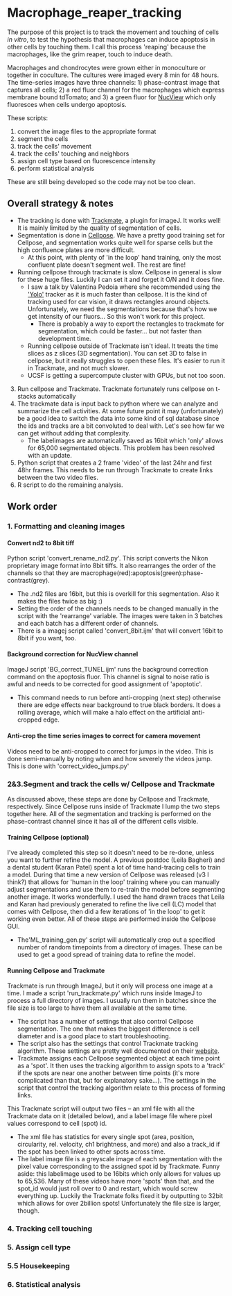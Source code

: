 # Macrophage_reaper_tracking
The purpose of this project is to track the movement and touching of cells *in vitro*, to test the hypothesis that macrophages
can induce apoptosis in other cells by touching them. I call this process 'reaping' because the macrophages, like the grim
reaper, touch to induce death.

Macrophages and chondrocytes were grown either in monoculture or together in coculture. The cultures were imaged every
8 min for 48 hours. The time-series images have three channels: 1) phase-contrast image that captures all cells; 2) a red 
fluor channel for the macrophages which express membrane bound tdTomato; and 3) a green fluor for
[NucView](https://biotium.com/technology/nucview-caspase-3-substrates/) which only fluoresces when cells undergo apoptosis. 

These scripts:
1) convert the image files to the appropriate format
2) segment the cells
3) track the cells' movement
4) track the cells' touching and neighbors
5) assign cell type based on fluorescence intensity
6) perform statistical analysis

These are still being developed so the code may not be too clean.

## Overall strategy & notes
- The tracking is done with [Trackmate](https://imagej.net/plugins/trackmate/), a plugin for imageJ. It works 
well! It is mainly limited by the quality of segmentation of cells.
- Segmentation is done in [Cellpose](https://github.com/MouseLand/cellpose). We have a pretty good training set for Cellpose, and segmentation works quite well 
for sparse cells but the high confluence plates are more difficult. 
  - At this point, with plenty of 'in the loop'
  hand training, only the most confluent plate doesn't segment well. The rest are fine! 
- Running cellpose through trackmate is slow. Cellpose in general is slow for these huge files. Luckily I  can set it and
forget it O/N and it does fine.
  - I saw a talk by Valentina Pedoia where she recommended using the ['Yolo'](https://github.com/ultralytics/ultralytics) tracker as it is much faster than cellpose.
  It is the kind of tracking used for car vision, it draws rectangles around objects. Unfortunately, we need the segmentations 
  because that's how we get intensity of our fluors... So this won't work for this project.
    - There is probably a way to export the rectangles to trackmate for segmentation, which could be faster... 
    but not faster than development time.
  - Running cellpose outside of Trackmate isn't ideal. It treats the time slices as z slices (3D segmentation). 
  You can set 3D to false in cellpose, but it really struggles to open these files. It's easier to run it in Trackmate, 
  and not much slower.
  - UCSF is getting a supercompute cluster with GPUs, but not too soon.

3. Run cellpose and Trackmate. Trackmate fortunately runs cellpose on t-stacks automatically
4. The trackmate data is input back to python where we can analyze and summarize the cell activities. At some future point
it may (unfortunately) be a good idea to switch the data into some kind of sql database since the ids and tracks are a bit
convoluted to deal with. Let's see how far we can get without adding that complexity.
   - The labelimages are automatically saved as 16bit which 'only' allows for 65,000 segmentated objects. This problem has
   been resolved with an update.
5. Python script that creates a 2 frame 'video' of the last 24hr and first 48hr frames. This needs to be run through 
Trackmate to create links between the two video files.
6. R script to do the remaining analysis.

## Work order

### 1. Formatting and cleaning images
#### Convert nd2 to 8bit tiff
Python script 'convert_rename_nd2.py'. This script converts the Nikon proprietary image format into 8bit tiffs. It also
rearranges the order of the channels so that they are macrophage(red):apoptosis(green):phase-contrast(grey). 
  - The .nd2 files are 16bit, but this is overkill for this segmentation. Also it makes the files twice as big :)
  - Setting the order of the channels needs to be changed manually in the script with the 'rearrange' variable. The images 
  were taken in 3 batches and each batch has a different order of channels.
  - There is a imagej script called 'convert_8bit.ijm' that will convert 16bit to 8bit if you want, too.

#### Background correction for NucView channel
ImageJ script 'BG_correct_TUNEL.ijm' runs the background correction command on the apoptosis fluor. This channel is signal
to noise ratio is awful and needs to be corrected for good assignment of 'apoptotic'.
- This command needs to run before anti-cropping (next step) otherwise there are edge effects near background to true 
black borders. It does a rolling average, which will make a halo effect on the artificial anti-cropped edge.

#### Anti-crop the time series images to correct for camera movement
Videos need to be anti-cropped to correct for jumps in the video. This is done semi-manually by noting when
and how severely the videos jump. This is done with 'correct_video_jumps.py'

### 2&3.Segment and track the cells w/ Cellpose and Trackmate
As discussed above, these steps are done by Cellpose and Trackmate, respectively. Since Cellpose runs inside of Trackmate
I lump the two steps together here. All of the segmentation and tracking is performed on the phase-contrast channel since 
it has all of the different cells visible.

#### Training Cellpose (optional)
I've already completed this step so it doesn't need to be re-done, unless you want to further refine the model.
A previous postdoc (Leila Bagheri) and a dental student (Karan Patel) spent a lot of time hand-tracing cells to train a model.
During that time a new version of Cellpose was released (v3 I think?) that allows for 'human in the loop' training where you
can manually adjust segmentations and use them to re-train the model before segmenting another image. It works wonderfully.
I used the hand drawn traces that Leila and Karan had previously generated to refine the live cell (LC) model that comes with 
Cellpose, then did a few iterations of 'in the loop' to get it working even better. All of these steps are performed inside
the Cellpose GUI.
- The'ML_training_gen.py' script will automatically crop out a specified number of random timepoints from a directory of images.
These can be used to get a good spread of training data to refine the model.

#### Running Cellpose and Trackmate
Trackmate is run through ImageJ, but it only will process one image at a time. I made a script 'run_trackmate.py' which runs
inside ImageJ to process a full directory of images. I usually run them in batches since the file size is too large to
have them all available at the same time.

- The script has a number of settings that also control Cellpose segmentation. The one that makes the biggest difference is
cell diameter and is a good place to start troubleshooting.
- The script also has the settings that control Trackmate tracking algorithm. These settings are pretty well documented on their
[website](https://imagej.net/media/plugins/trackmate/trackmate-manual.pdf).
- Trackmate assigns each Cellpose segmented object at each time point as a 'spot'. It then uses the tracking algorithm 
to assign spots to a 'track' if the spots are near one another between time points (it's more complicated than that, but
for explanatory sake...). The settings in the script that control the tracking algorithm relate to this process of forming links.

This Trackmate script will output two files – an xml file with all the Trackmate data on it (detailed below), and a label
image file where pixel values correspond to cell (spot) id.
- The xml file has statistics for every single spot (area, position, circularity, rel. velocity, ch1 brightness, and more)
and also a track_id if the spot has been linked to other spots across time.
- The label image file is a greyscale image of each segmentation with the pixel value corresponding to the assigned spot
id by Trackmate. Funny aside: this labelimage used to be 16bits which only allows for values up to 65,536. Many of these
videos have more 'spots' than that, and the spot_id would just roll over to 0 and restart, which would screw everything up.
Luckily the Trackmate folks fixed it by outputting to 32bit which allows for over 2billion spots! Unfortunately the file size is larger, though.

### 4. Tracking cell touching

### 5. Assign cell type

### 5.5 Housekeeping

### 6. Statistical analysis